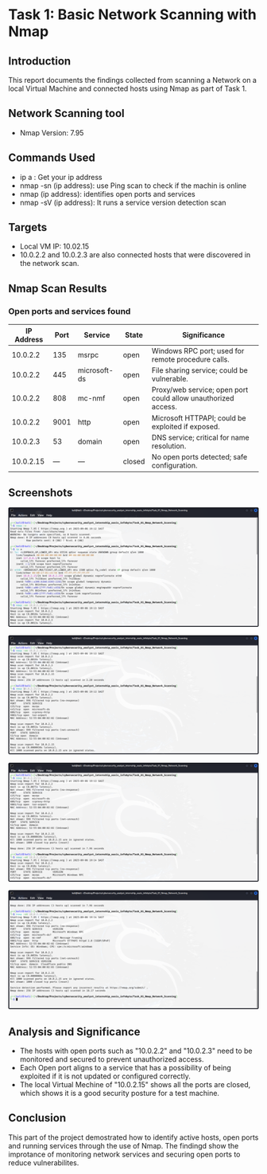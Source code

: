 # Task 1: Basic Network Scanning with Nmap

## Introduction
This report documents the findings collected from scanning a Network on a local Virtual Machine and connected hosts using Nmap as part of Task 1.

## Network Scanning tool
- Nmap Version: 7.95

## Commands Used
-  ip a : Get your ip address
-  nmap -sn (ip address): use Ping scan to check if the machin is online
-  nmap (ip address): identifies open ports and services 
-  nmap -sV (ip address): It runs a service version detection scan

## Targets

- Local VM IP: 10.02.15
- 10.0.2.2 and 10.0.2.3 are also connected hosts that were discovered in the network scan.

## Nmap Scan Results
### Open ports and services found

| IP Address   | Port | Service        | State | Significance |
|-------------|------|----------------|-------|-------------|
| 10.0.2.2    | 135  | msrpc          | open  | Windows RPC port; used for remote procedure calls. |
| 10.0.2.2    | 445  | microsoft-ds   | open  | File sharing service; could be vulnerable. |
| 10.0.2.2    | 808  | mc-nmf         | open  | Proxy/web service; open port could allow unauthorized access. |
| 10.0.2.2    | 9001 | http           | open  | Microsoft HTTPAPI; could be exploited if exposed. |
| 10.0.2.3    | 53   | domain         | open  | DNS service; critical for name resolution. |
| 10.0.2.15   | —    | —              | closed| No open ports detected; safe configuration. |



## Screenshots
![Checking IP addresses](screenshots/checking_ip.png)

![Ping Scan](screenshots/ping_scan.png)

![Checking for Open Ports](screenshots/open_ports.png)

![Detection scan](screenshots/detection_scan.png)


## Analysis and Significance
- The hosts with open ports such as "10.0.2.2" and "10.0.2.3" need to be monitored and secured to prevent unauthorized access.
- Each Open port aligns to a service that has a possibility of being exploited if it is not updated or configured correctly.
- The local Virtual Mechine of "10.0.2.15" shows all the ports are closed, which shows it is a good security posture for a test machine.

## Conclusion
This part of the project demostrated how to identify active hosts, open ports and running services through the use of Nmap. The findingd show the improtance of monitoring network services and securing open ports to reduce vulnerabilites.
